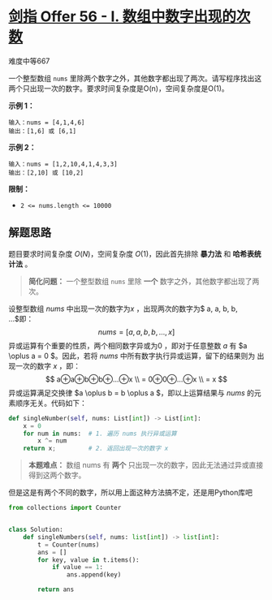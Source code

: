 # [剑指 Offer 56 - I. 数组中数字出现的次数](https://leetcode.cn/problems/shu-zu-zhong-shu-zi-chu-xian-de-ci-shu-lcof/)

难度中等667

一个整型数组 `nums` 里除两个数字之外，其他数字都出现了两次。请写程序找出这两个只出现一次的数字。要求时间复杂度是O(n)，空间复杂度是O(1)。

 

**示例 1：**

```
输入：nums = [4,1,4,6]
输出：[1,6] 或 [6,1]
```

**示例 2：**

```
输入：nums = [1,2,10,4,1,4,3,3]
输出：[2,10] 或 [10,2]
```

 

**限制：**

- `2 <= nums.length <= 10000`

 

## 解题思路

题目要求时间复杂度 $O(N)$，空间复杂度 $O(1)$，因此首先排除 **暴力法** 和 **哈希表统计法** 。

> **简化问题：** 一个整型数组 `nums` 里除 **一个** 数字之外，其他数字都出现了两次。

设整型数组 $nums$ 中出现一次的数字为$x$ ，出现两次的数字为$ a, a, b, b, ...$即：
$$
nums=[a,a,b,b,...,x]
$$
异或运算有个重要的性质，两个相同数字异或为$0$ ，即对于任意整数 $a$ 有 $a \oplus a = 0 $。因此，若将 $nums$ 中所有数字执行异或运算，留下的结果则为 出现一次的数字 $x$ ，即：
$$
   a⊕a⊕b⊕b⊕...⊕x \\
= 0⊕0⊕...⊕x \\
= x
$$
异或运算满足交换律 $a \oplus b = b \oplus a $，即以上运算结果与 $nums$ 的元素顺序无关。代码如下：

```python
def singleNumber(self, nums: List[int]) -> List[int]:
    x = 0
    for num in nums:  # 1. 遍历 nums 执行异或运算
        x ^= num      
    return x;         # 2. 返回出现一次的数字 x
```

> **本题难点：** 数组 nums 有 **两个** 只出现一次的数字，因此无法通过异或直接得到这两个数字。



但是这是有两个不同的数字，所以用上面这种方法搞不定，还是用Python库吧

```python
from collections import Counter


class Solution:
    def singleNumbers(self, nums: list[int]) -> list[int]:
        t = Counter(nums)
        ans = []
        for key, value in t.items():
            if value == 1:
                ans.append(key)

        return ans
```

